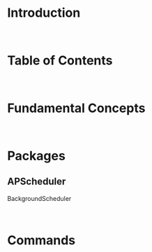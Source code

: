 <!-- omit in toc -->
# Introduction

<br />

<!-- omit in toc -->
# Table of Contents

<br />

# Fundamental Concepts

<br />

# Packages
## APScheduler
BackgroundScheduler

<br />

# Commands 

